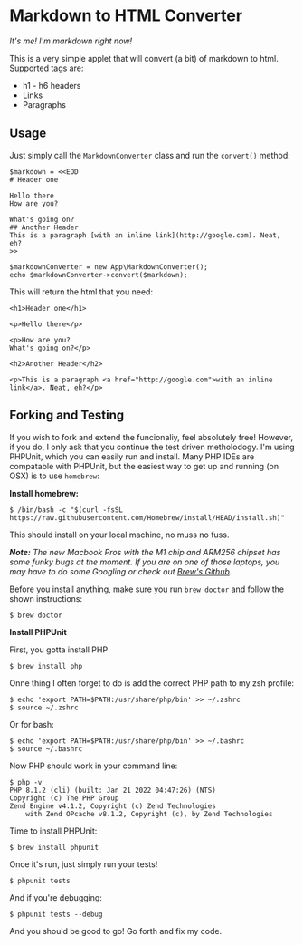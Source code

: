 
# Markdown to HTML Converter

*It's me! I'm markdown right now!* 

This is a very simple applet that will convert (a bit) of markdown to html. 
Supported tags are: 

* h1 - h6 headers
* Links
* Paragraphs

## Usage

Just simply call the `MarkdownConverter` class and run the `convert()` method:

```
$markdown = <<EOD
# Header one

Hello there
How are you?

What's going on?
## Another Header
This is a paragraph [with an inline link](http://google.com). Neat, eh?
>>

$markdownConverter = new App\MarkdownConverter();
echo $markdownConverter->convert($markdown);
```

This will return the html that you need:

```
<h1>Header one</h1>

<p>Hello there</p>

<p>How are you?
What's going on?</p>

<h2>Another Header</h2>

<p>This is a paragraph <a href="http://google.com">with an inline link</a>. Neat, eh?</p>

```

## Forking and Testing

If you wish to fork and extend the funcionaliy, feel absolutely free! However, if you do, I only ask that
you continue the test driven metholodogy. I'm using PHPUnit, which you can easily run and install. Many PHP IDEs
are compatable with PHPUnit, but the easiest way to get up and running (on OSX) is to use `homebrew`:

**Install homebrew:**

`$ /bin/bash -c "$(curl -fsSL https://raw.githubusercontent.com/Homebrew/install/HEAD/install.sh)"`

This should install on your local machine, no muss no fuss. 

***Note:** The new Macbook Pros with the M1 chip and ARM256 chipset has some funky bugs at the moment. If you are on one of those laptops, you may have to do some Googling or check out [Brew's Github](https://github.com/Homebrew/brew).*

Before you install anything, make sure you run `brew doctor` and follow the shown instructions:

`$ brew doctor`

**Install PHPUnit**

First, you gotta install PHP

`$ brew install php`

Onne thing I often forget to do is add the correct PHP path to my zsh profile:

```
$ echo 'export PATH=$PATH:/usr/share/php/bin' >> ~/.zshrc
$ source ~/.zshrc
```

Or for bash:

```
$ echo 'export PATH=$PATH:/usr/share/php/bin' >> ~/.bashrc
$ source ~/.bashrc
```

Now PHP should work in your command line:

```
$ php -v
PHP 8.1.2 (cli) (built: Jan 21 2022 04:47:26) (NTS)
Copyright (c) The PHP Group
Zend Engine v4.1.2, Copyright (c) Zend Technologies
    with Zend OPcache v8.1.2, Copyright (c), by Zend Technologies
```

Time to install PHPUnit:

`$ brew install phpunit`

Once it's run, just simply run your tests!

`$ phpunit tests`

And if you're debugging:

`$ phpunit tests --debug`

And you should be good to go! Go forth and fix my code.
